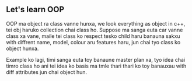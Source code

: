 ## Let's learn OOP

OOP ma object ra class vanne hunxa, we look everything as object in c++, tei obj haruko collection chai class ho. Suppose ma sanga euta car vanne class xa vane, maile tei class ko respect tesko child haru banauna sakxu with diffrent name, model, colour aru features haru, jun chai tyo class ko object hunxa.


Example ko lagi, timi sanga euta toy banaune master plan xa, tyo idea chai timro class ho ani tei idea ko basis ma tmle thari thari ko toy banauxau with diff attributes jun chai object hun.


